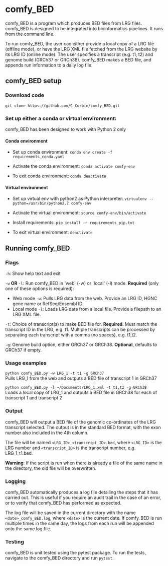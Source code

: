 # comfy_BED

comfy_BED is a program which produces BED files from LRG files. comfy_BED is designed to be integrated into bioinformatics pipelines. It runs from the command line.  

To run comfy_BED, the user can either provide a local copy of a LRG file (offline mode), or have the LRG XML file fetched from the LRG website by its LRG ID (online mode). The user specifies a transcript (e.g. t1, t2) and genome build (GRCh37 or GRCh38). comfy_BED makes a BED file, and appends run information to a daily log file.


## comfy_BED setup

### Download code

`git clone https://github.com/C-Corbin/comfy_BED.git`

### Set up either a conda or virtual environment:

comfy_BED has been designed to work with Python 2 only

#### Conda environment

- Set up conda environment: `conda env create -f requirements_conda.yaml`

- Activate the conda environment: `conda activate comfy-env`

- To exit conda environment: `conda deactivate`

#### Virtual environment

- Set up virtual env with python2 as Python interpreter: `virtualenv --python=/usr/bin/python2.7 comfy-env`

- Activate the virtual environment: `source comfy-env/bin/activate`

- Install requirements: `pip install -r requirements_pip.txt`

- To exit virtual environment: `deactivate`


## Running comfy_BED

### Flags

`-h`: Show help text and exit

`-w` **OR** `-l`: Run comfy_BED in 'web' (-w) or 'local' (-l) mode. **Required** (only one of these options is required):
- Web mode `-w`: Pulls LRG data from the web. Provide an LRG ID, HGNC gene name or RefSeq/Ensembl ID. 
- Local mode `-l`: Loads LRG data from a local file. Provide a filepath to an LRG XML file.  

`-t`: Choice of transcript(s) to make BED file for. **Required**. Must match the transcript ID in the LRG, e.g. t1. Multiple transcripts can be processed by separating each transcript with a comma (no spaces), e.g. t1,t2.  

`-g`: Genome build option, either GRCh37 or GRCh38. **Optional**, defaults to GRCh37 if empty.  

### Usage examples

`python comfy_BED.py -w LRG_1 -t t1 -g GRCh37`  
Pulls LRG_1 from the web and outputs a BED file of transcript 1 in GRCh37
        
`python comfy_BED.py -l ~/Documents/LRG_1.xml -t t1,t2 -g GRCh38`  
Loads a local copy of LRG_1 and outputs a BED file in GRCh38 for each of transcript 1 and transcript 2

### Output

comfy_BED will output a BED file of the genomic co-ordinates of the LRG transcript selected. The output is in the standard BED format, with the exon number also included in the 4th column.  

The file will be named `<LRG_ID>_<transcript_ID>.bed`, where `<LRG_ID>` is the LRG number and `<transcript_ID>` is the transcript number, e.g. LRG_1_t1.bed.  

**Warning**: If the script is run when there is already a file of the same name in the directory, the old file will be overwritten.

### Logging

comfy_BED automatically produces a log file detailing the steps that it has carried out. This is useful if you require an audit trail in the case of an error, or to verify that comfy_BED has performed as expected.

The log file will be saved in the current directory with the name `<date>_comfy_BED.log`, where `<date>` is the current date. If comfy_BED is run multiple times in the same day, the logs from each run will be appended onto the same log file.

### Testing

comfy_BED is unit tested using the pytest package. To run the tests, navigate to the comfy_BED directory and run `pytest`.
